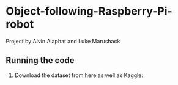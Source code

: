 # Object-following-Raspberry-Pi-robot

Project by Alvin Alaphat and Luke Marushack

## Running the code
1. Download the dataset from here as well as Kaggle: 
